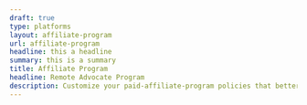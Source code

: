 ```yaml
---
draft: true
type: platforms
layout: affiliate-program
url: affiliate-program
headline: this a headline
summary: this is a summary
title: Affiliate Program
headline: Remote Advocate Program
description: Customize your paid-affiliate-program policies that better fit your remote team. Either choose from the pre-packaged time off policies or create your own instantly.
---
```

